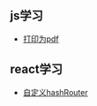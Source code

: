 

## js学习
* [打印为pdf](./js/01-Printer.html)



## react学习

* [自定义hashRouter](./react/react-router/01_hash-router/index.html)

